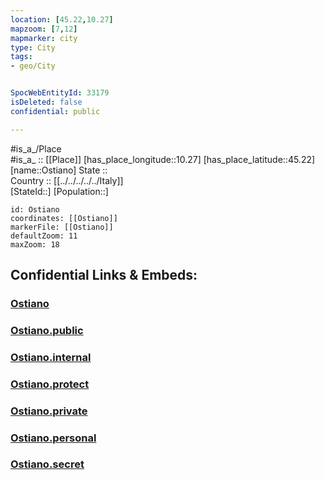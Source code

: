 ```yaml
---
location: [45.22,10.27] 
mapzoom: [7,12] 
mapmarker: city 
type: City
tags:
- geo/City


SpocWebEntityId: 33179
isDeleted: false
confidential: public

---
```

#is_a_/Place  
#is_a_ :: [[Place]] 
[has_place_longitude::10.27] 
[has_place_latitude::45.22] 
[name::Ostiano] 
State ::  
Country :: [[../../../../../Italy]]  
[StateId::] 
[Population::] 



```leaflet
id: Ostiano
coordinates: [[Ostiano]] 
markerFile: [[Ostiano]] 
defaultZoom: 11 
maxZoom: 18
```


## Confidential Links & Embeds: 

### [Ostiano](/_Standards/Earth/Continent/Europe/Europe~South/Italy/regions~Italy/Lombardy/Cremona.Province/City/Ostiano.md) 

### [Ostiano.public](/_public/Earth/Continent/Europe/Europe~South/Italy/regions~Italy/Lombardy/Cremona.Province/City/Ostiano.public.md) 

### [Ostiano.internal](/_internal/Earth/Continent/Europe/Europe~South/Italy/regions~Italy/Lombardy/Cremona.Province/City/Ostiano.internal.md) 

### [Ostiano.protect](/_protect/Earth/Continent/Europe/Europe~South/Italy/regions~Italy/Lombardy/Cremona.Province/City/Ostiano.protect.md) 

### [Ostiano.private](/_private/Earth/Continent/Europe/Europe~South/Italy/regions~Italy/Lombardy/Cremona.Province/City/Ostiano.private.md) 

### [Ostiano.personal](/_personal/Earth/Continent/Europe/Europe~South/Italy/regions~Italy/Lombardy/Cremona.Province/City/Ostiano.personal.md) 

### [Ostiano.secret](/_secret/Earth/Continent/Europe/Europe~South/Italy/regions~Italy/Lombardy/Cremona.Province/City/Ostiano.secret.md)

